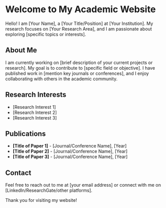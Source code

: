 # Welcome to My Academic Website

Hello! I am [Your Name], a [Your Title/Position] at [Your Institution]. My research focuses on [Your Research Area], and I am passionate about exploring [specific topics or interests].

## About Me

I am currently working on [brief description of your current projects or research]. My goal is to contribute to [specific field or objective]. I have published work in [mention key journals or conferences], and I enjoy collaborating with others in the academic community.

## Research Interests

- [Research Interest 1]
- [Research Interest 2]
- [Research Interest 3]

## Publications

- **[Title of Paper 1]** - [Journal/Conference Name], [Year]
- **[Title of Paper 2]** - [Journal/Conference Name], [Year]
- **[Title of Paper 3]** - [Journal/Conference Name], [Year]

## Contact

Feel free to reach out to me at [your email address] or connect with me on [LinkedIn/ResearchGate/other platforms].

Thank you for visiting my website!